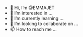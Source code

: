 - 👋 Hi, I’m @EMMAJET
- 👀 I’m interested in ...
- 🌱 I’m currently learning ...
- 💞️ I’m looking to collaborate on ...
- 📫 How to reach me ...

<!---
EMMAJET/EMMAJET is a ✨ special ✨ repository because its `README.md` (this file) appears on your GitHub profile.
You can click the Preview link to take a look at your changes.
--->

